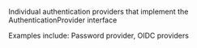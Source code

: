 Individual authentication providers that implement the AuthenticationProvider interface

Examples include:
Password provider, OIDC providers
